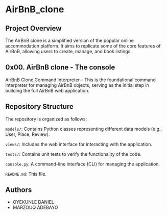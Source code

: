# AirBnB_clone
## Project Overview
The AirBnB clone is a simplified version of the popular online accommodation platform. It aims to replicate some of the core features of AirBnB, allowing users to create, manage, and book listings.
## 0x00. AirBnB clone - The console
AirBnB Clone Command Interpreter - This is the foundational command interpreter for managing AirBnB objects, serving as the initial step in building the full AirBnB web application.
## Repository Structure
The repository is organized as follows:

`models/`: Contains Python classes representing different data models (e.g., User, Place, Review).

`views/`: Includes the web interface for interacting with the application.

`tests/`: Contains unit tests to verify the functionality of the code.

`console.py`: A command-line interface (CLI) for managing the application.

`README.md`: This file.

## Authors
- OYEKUNLE DANIEL
- MARZOUQ ADEBAYO
